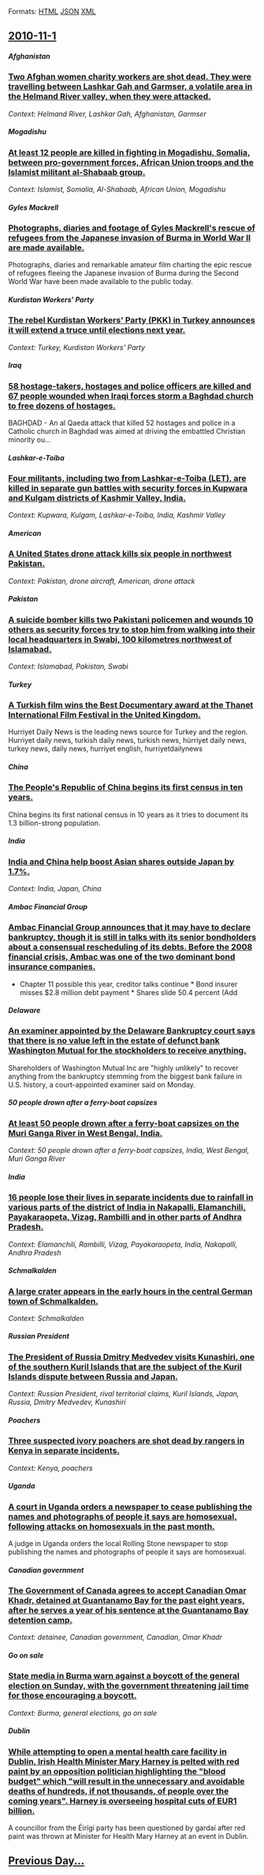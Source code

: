 
Formats: [HTML](2010/11/1/index.html)  [JSON](2010/11/1/index.json)  [XML](2010/11/1/index.xml)  

## [2010-11-1](/news/2010/11/1/index.md)

##### Afghanistan
### [Two Afghan women charity workers are shot dead. They were travelling between Lashkar Gah and Garmser, a volatile area in the Helmand River valley, when they were attacked. ](/news/2010/11/1/two-afghan-women-charity-workers-are-shot-dead-they-were-travelling-between-lashkar-gah-and-garmser-a-volatile-area-in-the-helmand-river-v.md)
_Context: Helmand River, Lashkar Gah, Afghanistan, Garmser_

##### Mogadishu
### [At least 12 people are killed in fighting in Mogadishu, Somalia, between pro-government forces, African Union troops and the Islamist militant al-Shabaab group. ](/news/2010/11/1/at-least-12-people-are-killed-in-fighting-in-mogadishu-somalia-between-pro-government-forces-african-union-troops-and-the-islamist-milita.md)
_Context: Islamist, Somalia, Al-Shabaab, African Union, Mogadishu_

##### Gyles Mackrell
### [Photographs, diaries and footage of Gyles Mackrell's rescue of refugees from the Japanese invasion of Burma in World War II are made available. ](/news/2010/11/1/photographs-diaries-and-footage-of-gyles-mackrell-s-rescue-of-refugees-from-the-japanese-invasion-of-burma-in-world-war-ii-are-made-availab.md)
Photographs, diaries and remarkable amateur film charting the epic rescue of refugees fleeing the Japanese invasion of Burma during the Second World War have been made available to the public today.

##### Kurdistan Workers' Party
### [The rebel Kurdistan Workers' Party (PKK) in Turkey announces it will extend a truce until elections next year. ](/news/2010/11/1/the-rebel-kurdistan-workers-party-pkk-in-turkey-announces-it-will-extend-a-truce-until-elections-next-year.md)
_Context: Turkey, Kurdistan Workers' Party_

##### Iraq
### [58 hostage-takers, hostages and police officers are killed and 67 people wounded when Iraqi forces storm a Baghdad church to free dozens of hostages. ](/news/2010/11/1/58-hostage-takers-hostages-and-police-officers-are-killed-and-67-people-wounded-when-iraqi-forces-storm-a-baghdad-church-to-free-dozens-of.md)
BAGHDAD - An al Qaeda attack that killed 52 hostages and police in a Catholic church in Baghdad was aimed at driving the embattled Christian minority ou...

##### Lashkar-e-Toiba
### [Four militants, including two from Lashkar-e-Toiba (LET), are killed in separate gun battles with security forces in Kupwara and Kulgam districts of Kashmir Valley, India. ](/news/2010/11/1/four-militants-including-two-from-lashkar-e-toiba-let-are-killed-in-separate-gun-battles-with-security-forces-in-kupwara-and-kulgam-dist.md)
_Context: Kupwara, Kulgam, Lashkar-e-Toiba, India, Kashmir Valley_

##### American
### [A United States drone attack kills six people in northwest Pakistan. ](/news/2010/11/1/a-united-states-drone-attack-kills-six-people-in-northwest-pakistan.md)
_Context: Pakistan, drone aircraft, American, drone attack_

##### Pakistan
### [A suicide bomber kills two Pakistani policemen and wounds 10 others as security forces try to stop him from walking into their local headquarters in Swabi, 100 kilometres northwest of Islamabad. ](/news/2010/11/1/a-suicide-bomber-kills-two-pakistani-policemen-and-wounds-10-others-as-security-forces-try-to-stop-him-from-walking-into-their-local-headqua.md)
_Context: Islamabad, Pakistan, Swabi_

##### Turkey
### [A Turkish film wins the Best Documentary award at the Thanet International Film Festival in the United Kingdom. ](/news/2010/11/1/a-turkish-film-wins-the-best-documentary-award-at-the-thanet-international-film-festival-in-the-united-kingdom.md)
Hurriyet Daily News is the leading news source for Turkey and the region. Hurriyet daily news, turkish daily news, turkish news, hürriyet daily news, turkey news, daily news, hurriyet english, hurriyetdailynews

##### China
### [The People's Republic of China begins its first census in ten years. ](/news/2010/11/1/the-people-s-republic-of-china-begins-its-first-census-in-ten-years.md)
China begins its first national census in 10 years as it tries to document its 1.3 billion-strong population.

##### India
### [India and China help boost Asian shares outside Japan by 1.7%. ](/news/2010/11/1/india-and-china-help-boost-asian-shares-outside-japan-by-1-7.md)
_Context: India, Japan, China_

##### Ambac Financial Group
### [Ambac Financial Group announces that it may have to declare bankruptcy, though it is still in talks with its senior bondholders about a consensual rescheduling of its debts. Before the 2008 financial crisis, Ambac was one of the two dominant bond insurance companies. ](/news/2010/11/1/ambac-financial-group-announces-that-it-may-have-to-declare-bankruptcy-though-it-is-still-in-talks-with-its-senior-bondholders-about-a-cons.md)
* Chapter 11 possible this year, creditor talks continue * Bond insurer misses $2.8 million debt payment * Shares slide 50.4 percent (Add

##### Delaware
### [An examiner appointed by the Delaware Bankruptcy court says that there is no value left in the estate of defunct bank Washington Mutual for the stockholders to receive anything. ](/news/2010/11/1/an-examiner-appointed-by-the-delaware-bankruptcy-court-says-that-there-is-no-value-left-in-the-estate-of-defunct-bank-washington-mutual-for.md)
Shareholders of Washington Mutual Inc are &quot;highly unlikely&quot; to recover anything from the bankruptcy stemming from the biggest bank failure in U.S. history, a court-appointed examiner said on Monday.

##### 50 people drown after a ferry-boat capsizes
### [At least 50 people drown after a ferry-boat capsizes on the Muri Ganga River in West Bengal, India. ](/news/2010/11/1/at-least-50-people-drown-after-a-ferry-boat-capsizes-on-the-muri-ganga-river-in-west-bengal-india.md)
_Context: 50 people drown after a ferry-boat capsizes, India, West Bengal, Muri Ganga River_

##### India
### [16 people lose their lives in separate incidents due to rainfall in various parts of the district of India in Nakapalli, Elamanchili, Payakaraopeta, Vizag, Rambilli and in other parts of Andhra Pradesh. ](/news/2010/11/1/16-people-lose-their-lives-in-separate-incidents-due-to-rainfall-in-various-parts-of-the-district-of-india-in-nakapalli-elamanchili-payaka.md)
_Context: Elamanchili, Rambilli, Vizag, Payakaraopeta, India, Nakapalli, Andhra Pradesh_

##### Schmalkalden
### [A large crater appears in the early hours in the central German town of Schmalkalden. ](/news/2010/11/1/a-large-crater-appears-in-the-early-hours-in-the-central-german-town-of-schmalkalden.md)
_Context: Schmalkalden_

##### Russian President
### [The President of Russia Dmitry Medvedev visits Kunashiri, one of the southern Kuril Islands that are the subject of the Kuril Islands dispute between Russia and Japan. ](/news/2010/11/1/the-president-of-russia-dmitry-medvedev-visits-kunashiri-one-of-the-southern-kuril-islands-that-are-the-subject-of-the-kuril-islands-disput.md)
_Context: Russian President, rival territorial claims, Kuril Islands, Japan, Russia, Dmitry Medvedev, Kunashiri_

##### Poachers
### [Three suspected ivory poachers are shot dead by rangers in Kenya in separate incidents. ](/news/2010/11/1/three-suspected-ivory-poachers-are-shot-dead-by-rangers-in-kenya-in-separate-incidents.md)
_Context: Kenya, poachers_

##### Uganda
### [A court in Uganda orders a newspaper to cease publishing the names and photographs of people it says are homosexual, following attacks on homosexuals in the past month. ](/news/2010/11/1/a-court-in-uganda-orders-a-newspaper-to-cease-publishing-the-names-and-photographs-of-people-it-says-are-homosexual-following-attacks-on-ho.md)
A judge in Uganda orders the local Rolling Stone newspaper to stop publishing the names and photographs of people it says are homosexual.

##### Canadian government
### [The Government of Canada agrees to accept Canadian Omar Khadr, detained at Guantanamo Bay for the past eight years, after he serves a year of his sentence at the Guantanamo Bay detention camp. ](/news/2010/11/1/the-government-of-canada-agrees-to-accept-canadian-omar-khadr-detained-at-guantanamo-bay-for-the-past-eight-years-after-he-serves-a-year-o.md)
_Context: detainee, Canadian government, Canadian, Omar Khadr_

##### Go on sale
### [State media in Burma warn against a boycott of the general election on Sunday, with the government threatening jail time for those encouraging a boycott. ](/news/2010/11/1/state-media-in-burma-warn-against-a-boycott-of-the-general-election-on-sunday-with-the-government-threatening-jail-time-for-those-encouragi.md)
_Context: Burma, general elections, go on sale_

##### Dublin
### [While attempting to open a mental health care facility in Dublin, Irish Health Minister Mary Harney is pelted with red paint by an opposition politician highlighting the "blood budget" which "will result in the unnecessary and avoidable deaths of hundreds, if not thousands, of people over the coming years". Harney is overseeing hospital cuts of EUR1 billion. ](/news/2010/11/1/while-attempting-to-open-a-mental-health-care-facility-in-dublin-irish-health-minister-mary-harney-is-pelted-with-red-paint-by-an-oppositio.md)
A councillor from the Éirígí party has been questioned by gardaí after red paint was thrown at Minister for Health Mary Harney at an event in Dublin.

## [Previous Day...](/news/2010/10/31/index.md)

